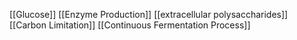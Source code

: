 [[Glucose]]
[[Enzyme Production]]
[[extracellular polysaccharides]]
[[Carbon Limitation]]
[[Continuous Fermentation Process]]
